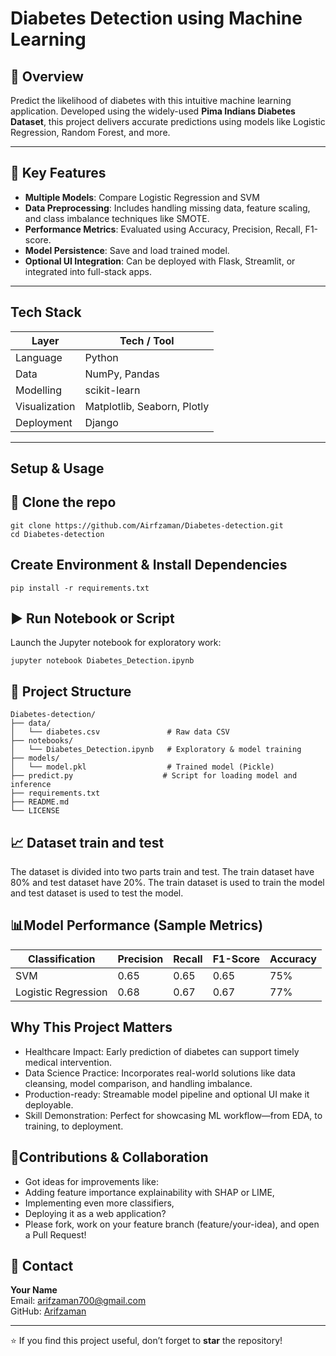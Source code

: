 #  Diabetes Detection using Machine Learning
## 📌 Overview
Predict the likelihood of diabetes with this intuitive machine learning application. Developed using the widely-used **Pima Indians Diabetes Dataset**, this project delivers accurate predictions using models like Logistic Regression, Random Forest, and more.

---

## 🚀 Key Features

-  **Multiple Models**: Compare Logistic Regression and SVM
-  **Data Preprocessing**: Includes handling missing data, feature scaling, and class imbalance techniques like SMOTE.
-  **Performance Metrics**: Evaluated using Accuracy, Precision, Recall, F1-score.
-  **Model Persistence**: Save and load trained model.
-  **Optional UI Integration**: Can be deployed with Flask, Streamlit, or integrated into full-stack apps.

---

##  Tech Stack

| Layer         | Tech / Tool                     |
|---------------|----------------------------------|
| Language      | Python                           |
| Data          | NumPy, Pandas                   |
| Modelling     | scikit-learn          |
| Visualization | Matplotlib, Seaborn, Plotly      |
| Deployment    | Django   |

---

##  Setup & Usage

## 🔁 Clone the repo

```
git clone https://github.com/Airfzaman/Diabetes-detection.git
cd Diabetes-detection
```
## Create Environment & Install Dependencies

```
pip install -r requirements.txt
```
## ▶️ Run Notebook or Script
Launch the Jupyter notebook for exploratory work:
```
jupyter notebook Diabetes_Detection.ipynb
```
## 📂 Project Structure 
```
Diabetes-detection/
├── data/
│   └── diabetes.csv               # Raw data CSV
├── notebooks/
│   └── Diabetes_Detection.ipynb   # Exploratory & model training
├── models/
│   └── model.pkl                  # Trained model (Pickle)
├── predict.py                    # Script for loading model and inference
├── requirements.txt
├── README.md
└── LICENSE
```
## 📈 Dataset train and test

The dataset is divided into two parts train and test. The train dataset have 80% and test
dataset have 20%. The train dataset is used to train the model and test dataset is used
to test the model.


## 📊Model Performance (Sample Metrics)

| Classification      | Precision | Recall | F1-Score | Accuracy |
|---------------------|-----------|--------|----------|----------|
| SVM                 | 0.65      | 0.65   | 0.65     | 75%      |
| Logistic Regression | 0.68      | 0.67   | 0.67     | 77%      |


## Why This Project Matters
- Healthcare Impact: Early prediction of diabetes can support timely medical intervention.
- Data Science Practice: Incorporates real-world solutions like data cleansing, model comparison, and handling imbalance.
- Production-ready: Streamable model pipeline and optional UI make it deployable.
- Skill Demonstration: Perfect for showcasing ML workflow—from EDA, to training, to deployment.

## 🤝Contributions & Collaboration
- Got ideas for improvements like:
- Adding feature importance explainability with SHAP or LIME,
- Implementing even more classifiers,
- Deploying it as a web application?
- Please fork, work on your feature branch (feature/your-idea), and open a Pull Request!

## 📧 Contact
**Your Name**  
Email: arifzaman700@gmail.com  
GitHub: [Arifzaman](https://github.com/Airfzaman)

---
⭐ If you find this project useful, don’t forget to **star** the repository!

